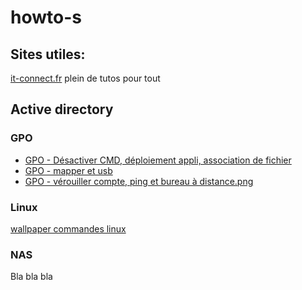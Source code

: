 # howto-s

## Sites utiles:
[it-connect.fr](https://it-connect.fr) plein de tutos pour tout

## Active directory
### GPO
- [GPO - Désactiver CMD, déploiement appli, association de fichier](pgo%20désactiver%20CMD,%20déploiement%20appli,%20association%20de%20fichier.png)
- [GPO - mapper et usb](gpo%20mapper%20et%20usb.png)
- [GPO - vérouiller compte, ping et bureau à distance.png](gpo%20verrouiller%20compte%2C%20ping%20et%20bureau%20à%20distance.png)

### Linux
[wallpaper commandes linux](linux-wallpaper-for-beginners.jpg)

### NAS
Bla bla bla
